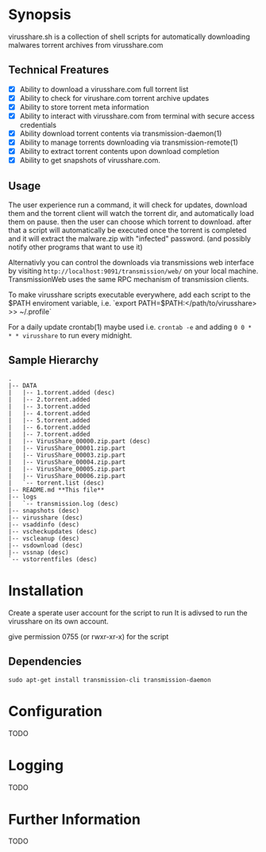 # Synopsis
virusshare.sh is a collection of shell scripts for automatically downloading malwares torrent archives from virusshare.com

## Technical Freatures
- [x] Ability to download a virusshare.com full torrent list 
- [x] Ability to check for virushare.com torrent archive updates 
- [x] Ability to store torrent meta information
- [x] Ability to interact with virusshare.com from terminal with secure access credentials
- [x] Ability download torrent contents via transmission-daemon(1)
- [x] Ability to manage torrents downloading via transmission-remote(1)
- [x] Ability to extract torrent contents upon download completion 
- [x] Ability to get snapshots of virusshare.com. 

## Usage
The user experience run a command, it will check for updates, download them and the torrent client will watch the torrent dir, and automatically load them on pause. then the user can choose which torrent to download. after that a script will automatically be executed once the torrent is completed and it will extract the malware.zip with "infected" password. (and possibly notify other programs that want to use it)

Alternativly you can control the downloads via transmissions web interface by visiting
`http://localhost:9091/transmission/web/` on your local machine. TransmissionWeb uses the same RPC mechanism of transmission clients.

To make virusshare scripts executable everywhere, add each script to the $PATH enviroment variable, i.e. `export PATH=$PATH:</path/to/virusshare> >> ~/.profile`

For a daily update crontab(1) maybe used i.e. `crontab -e` and adding `0 0 * * * virusshare` to run every midnight.

## Sample Hierarchy
```
.
|-- DATA
|   |-- 1.torrent.added (desc)
|   |-- 2.torrent.added
|   |-- 3.torrent.added
|   |-- 4.torrent.added
|   |-- 5.torrent.added
|   |-- 6.torrent.added
|   |-- 7.torrent.added
|   |-- VirusShare_00000.zip.part (desc)
|   |-- VirusShare_00001.zip.part
|   |-- VirusShare_00003.zip.part
|   |-- VirusShare_00004.zip.part
|   |-- VirusShare_00005.zip.part
|   |-- VirusShare_00006.zip.part
|   `-- torrent.list (desc)
|-- README.md **This file**
|-- logs
|   `-- transmission.log (desc)
|-- snapshots (desc)
|-- virusshare (desc)
|-- vsaddinfo (desc)
|-- vscheckupdates (desc)
|-- vscleanup (desc)
|-- vsdownload (desc)
|-- vssnap (desc)
`-- vstorrentfiles (desc)
```
# Installation
Create a sperate user account for the script to run
It is adivsed to run the virusshare on its own account.

give permission 0755 (or rwxr-xr-x) for the script 

## Dependencies
`sudo apt-get install transmission-cli transmission-daemon`

# Configuration
TODO

# Logging
TODO
# Further Information
TODO
